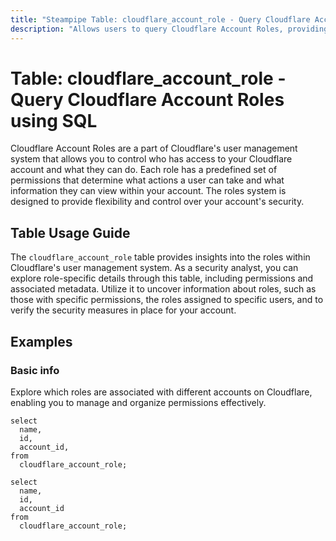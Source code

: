```yaml
---
title: "Steampipe Table: cloudflare_account_role - Query Cloudflare Account Roles using SQL"
description: "Allows users to query Cloudflare Account Roles, providing detailed information about each role's permissions and associated metadata."
---
```


# Table: cloudflare_account_role - Query Cloudflare Account Roles using SQL

Cloudflare Account Roles are a part of Cloudflare's user management system that allows you to control who has access to your Cloudflare account and what they can do. Each role has a predefined set of permissions that determine what actions a user can take and what information they can view within your account. The roles system is designed to provide flexibility and control over your account's security.

## Table Usage Guide

The `cloudflare_account_role` table provides insights into the roles within Cloudflare's user management system. As a security analyst, you can explore role-specific details through this table, including permissions and associated metadata. Utilize it to uncover information about roles, such as those with specific permissions, the roles assigned to specific users, and to verify the security measures in place for your account.

## Examples

### Basic info
Explore which roles are associated with different accounts on Cloudflare, enabling you to manage and organize permissions effectively.

```sql+postgres
select
  name,
  id,
  account_id,
from
  cloudflare_account_role;
```

```sql+sqlite
select
  name,
  id,
  account_id
from
  cloudflare_account_role;
```